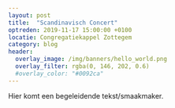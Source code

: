 ```yaml
---
layout: post
title:  "Scandinavisch Concert"
optreden: 2019-11-17 15:00:00 +0100
locatie: Congregatiekappel Zottegem
category: blog
header:
  overlay_image: /img/banners/hello_world.png
  overlay_filter: rgba(0, 146, 202, 0.6)
  #overlay_color: "#0092ca"
---
```


Hier komt een begeleidende tekst/smaakmaker.


 








